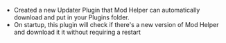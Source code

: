 - Created a new Updater Plugin that Mod Helper can automatically download and put in your Plugins folder. 
- On startup, this plugin will check if there's a new version of Mod Helper and download it it without requiring a restart